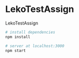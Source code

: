 # LekoTestAssign
LekoTestAssign


``` bash
# install dependencies
npm install

# server at localhost:3000
npm start

```
